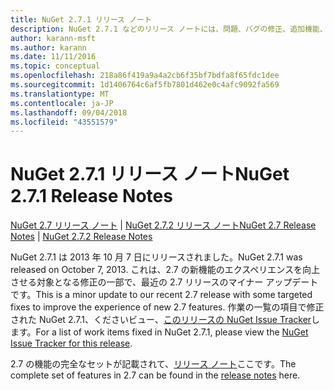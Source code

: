 ```yaml
---
title: NuGet 2.7.1 リリース ノート
description: NuGet 2.7.1 などのリリース ノートには、問題、バグの修正、追加機能、および Dcr が知られています。
author: karann-msft
ms.author: karann
ms.date: 11/11/2016
ms.topic: conceptual
ms.openlocfilehash: 218a86f419a9a4a2cb6f35bf7bdfa8f65fdc1dee
ms.sourcegitcommit: 1d1406764c6af5fb7801d462e0c4afc9092fa569
ms.translationtype: MT
ms.contentlocale: ja-JP
ms.lasthandoff: 09/04/2018
ms.locfileid: "43551579"
---
```

# <a name="nuget-271-release-notes"></a><span data-ttu-id="5e52f-103">NuGet 2.7.1 リリース ノート</span><span class="sxs-lookup"><span data-stu-id="5e52f-103">NuGet 2.7.1 Release Notes</span></span>

<span data-ttu-id="5e52f-104">[NuGet 2.7 リリース ノート](../release-notes/nuget-2.7.md) | [NuGet 2.7.2 リリース ノート](../release-notes/nuget-2.7.2.md)</span><span class="sxs-lookup"><span data-stu-id="5e52f-104">[NuGet 2.7 Release Notes](../release-notes/nuget-2.7.md) | [NuGet 2.7.2 Release Notes](../release-notes/nuget-2.7.2.md)</span></span>

<span data-ttu-id="5e52f-105">NuGet 2.7.1 は 2013 年 10 月 7 日にリリースされました。</span><span class="sxs-lookup"><span data-stu-id="5e52f-105">NuGet 2.7.1 was released on October 7, 2013.</span></span>  <span data-ttu-id="5e52f-106">これは、2.7 の新機能のエクスペリエンスを向上させる対象となる修正の一部で、最近の 2.7 リリースのマイナー アップデートです。</span><span class="sxs-lookup"><span data-stu-id="5e52f-106">This is a minor update to our recent 2.7 release with some targeted fixes to improve the experience of new 2.7 features.</span></span> <span data-ttu-id="5e52f-107">作業の一覧の項目で修正された NuGet 2.7.1、くださいビュー、[このリリースの NuGet Issue Tracker](http://nuget.codeplex.com/workitem/list/advanced?keyword=&status=Closed&type=All&priority=All&release=NuGet%202.7.1&assignedTo=All&component=All&sortField=LastUpdatedDate&sortDirection=Descending&page=0)します。</span><span class="sxs-lookup"><span data-stu-id="5e52f-107">For a list of work items fixed in NuGet 2.7.1, please view the [NuGet Issue Tracker for this release](http://nuget.codeplex.com/workitem/list/advanced?keyword=&status=Closed&type=All&priority=All&release=NuGet%202.7.1&assignedTo=All&component=All&sortField=LastUpdatedDate&sortDirection=Descending&page=0).</span></span>

<span data-ttu-id="5e52f-108">2.7 の機能の完全なセットが記載されて、[リリース ノート](../release-notes/nuget-2.7.md)ここです。</span><span class="sxs-lookup"><span data-stu-id="5e52f-108">The complete set of features in 2.7 can be found in the [release notes](../release-notes/nuget-2.7.md) here.</span></span>
